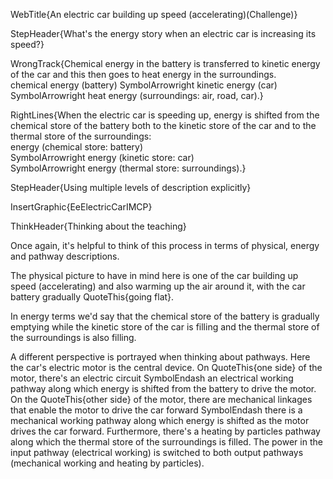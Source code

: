 WebTitle{An electric car building up speed (accelerating)(Challenge)}

StepHeader{What's the energy story when an electric car is increasing its speed?}

WrongTrack{Chemical energy in the battery is transferred to kinetic energy of the car and this then goes to heat energy in the surroundings. <br> chemical energy (battery) SymbolArrowright kinetic energy (car) SymbolArrowright heat energy (surroundings: air, road, car).}

RightLines{When the electric car is speeding up, energy is shifted from the chemical store of the battery both to the kinetic store of the car and to the thermal store of the surroundings: <br> energy (chemical store: battery) <br>  SymbolArrowright energy (kinetic store: car) <br>  SymbolArrowright energy (thermal store: surroundings).}

StepHeader{Using multiple levels of description explicitly}

InsertGraphic{EeElectricCarIMCP}

ThinkHeader{Thinking about the teaching}

Once again, it's helpful to think of this process in terms of physical, energy and pathway descriptions.

The physical picture to have in mind here is one of the car building up speed (accelerating) and also warming up the air around it, with the car battery gradually QuoteThis{going flat}.

In energy terms we'd say that the chemical store of the battery is gradually emptying while the kinetic store of the car is filling and the thermal store of the surroundings is also filling.

A different perspective is portrayed when thinking about pathways. Here the car's electric motor is the central device. On QuoteThis{one side} of the motor, there's an electric circuit SymbolEndash an electrical working pathway along which energy is shifted from the battery to drive the motor. On the QuoteThis{other side} of the motor, there are mechanical linkages that enable the motor to drive the car forward SymbolEndash there is a mechanical working pathway along which energy is shifted as the motor drives the car forward. Furthermore, there's a heating by particles pathway along which the thermal store of the surroundings is filled. The power in the input pathway (electrical working) is switched to both output pathways (mechanical working and heating by particles).
